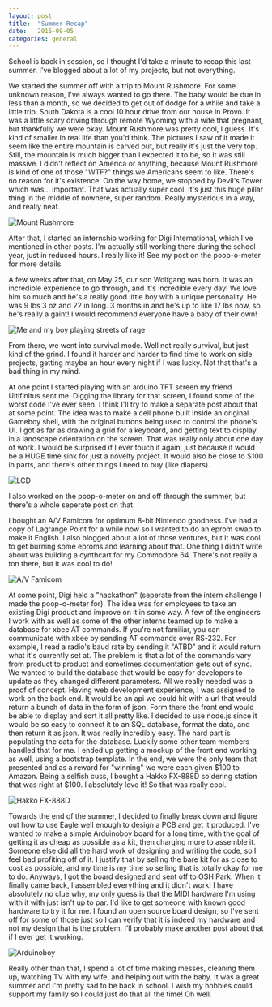 ```yaml
---
layout: post
title:  "Summer Recap"
date:   2015-09-05
categories: general
---
```


School is back in session, so I thought I'd take a minute to recap this last summer. I've blogged about a lot of my projects, but not everything.

We started the summer off with a trip to Mount Rushmore. For some unknown reason, I've always wanted to go there. The baby would be due in less than a month, so we decided to get out of dodge for a while and take a little trip. South Dakota is a cool 10 hour drive from our house in Provo. It was a little scary driving through remote Wyoming with a wife that pregnant, but thankfully we were okay. Mount Rushmore was pretty cool, I guess. It's kind of smaller in real life than you'd think. The pictures I saw of it made it seem like the entire mountain is carved out, but really it's just the very top. Still, the mountain is much bigger than I expected it to be, so it was still massive. I didn't reflect on America or anything, because Mount Rushmore is kind of one of those "WTF?" things we Americans seem to like. There's no reason for it's existence. On the way home, we stopped by Devil's Tower which was... important. That was actually super cool. It's just this huge pillar thing in the middle of nowhere, super random. Really mysterious in a way, and really neat.

![Mount Rushmore](http://i.imgur.com/bRGeUOO.png)

After that, I started an internship working for Digi International, which I've mentioned in other posts. I'm actually still working there during the school year, just in reduced hours. I really like it! See my post on the poop-o-meter for more details.

A few weeks after that, on May 25, our son Wolfgang was born. It was an incredible experience to go through, and it's incredible every day! We love him so much and he's a really good little boy with a unique personality. He was 9 lbs 3 oz and 22 in long. 3 months in and he's up to like 17 lbs now, so he's really a gaint! I would recommend everyone have a baby of their own!

![Me and my boy playing streets of rage](http://i.imgur.com/qYs9Je3.png)

From there, we went into survival mode. Well not really survival, but just kind of the grind. I found it harder and harder to find time to work on side projects, getting maybe an hour every night if I was lucky. Not that that's a bad thing in my mind.

At one point I started playing with an arduino TFT screen my friend Ultifinitus sent me. Digging the library for that screen, I found some of the worst code I've ever seen. I think I'll try to make a separate post about that at some point. The idea was to make a cell phone built inside an original Gameboy shell, with the original buttons being used to control the phone's UI. I got as far as drawing a grid for a keyboard, and getting text to display in a landscape orientation on the screen. That was really only about one day of work. I would be surprised if I ever touch it again, just because it would be a HUGE time sink for just a novelty project. It would also be close to $100 in parts, and there's other things I need to buy (like diapers).

![LCD](http://i.imgur.com/vS2lqX2.png)

I also worked on the poop-o-meter on and off through the summer, but there's a whole seperate post on that.

I bought an A/V Famicom for optimum 8-bit Nintendo goodness. I've had a copy of Lagrange Point for a while now so I wanted to do an eprom swap to make it English. I also blogged about a lot of those ventures, but it was cool to get burning some eproms and learning about that. One thing I didn't write about was building a cynthcart for my Commodore 64. There's not really a ton there, but it was cool to do!

![A/V Famicom](http://i.imgur.com/dc0xyba.png)

At some point, Digi held a "hackathon" (seperate from the intern challenge I made the poop-o-meter for). The idea was for employees to take an existing Digi product and improve on it in some way. A few of the engineers I work with as well as some of the other interns teamed up to make a database for xbee AT commands. If you're not familiar, you can communicate with xbee by sending AT commands over RS-232. For example, I read a radio's baud rate by sending it "ATBD" and it would return what it's currently set at. The problem is that a lot of the commands vary from product to product and sometimes documentation gets out of sync. We wanted to build the database that would be easy for developers to update as they changed different parameters. All we really needed was a proof of concept. Having web development experience, I was assigned to work on the back end. It would be an api we could hit with a url that would return a bunch of data in the form of json. Form there the front end would be able to display and sort it all pretty like. I decided to use node.js since it would be so easy to connect it to an SQL database, format the data, and then return it as json. It was really incredibly easy. The hard part is populating the data for the database. Luckily some other team members handled that for me. I ended up getting a mockup of the front end working as well, using a bootstrap template. In the end, we were the only team that presented and as a reward for "winning" we were each given $100 to Amazon. Being a selfish cuss, I bought a Hakko FX-888D soldering station that was right at $100. I absolutely love it! So that was really cool.

![Hakko FX-888D](http://i.imgur.com/0buwjuK.png)

Towards the end of the summer, I decided to finally break down and figure out how to use Eagle well enough to design a PCB and get it produced. I've wanted to make a simple Arduinoboy board for a long time, with the goal of getting it as cheap as possible as a kit, then charging more to assemble it. Someone else did all the hard work of designing and writing the code, so I feel bad profiting off of it. I justify that by selling the bare kit for as close to cost as possible, and my time is my time so selling that is totally okay for me to do. Anyways, I got the board designed and sent off to OSH Park. When it finally came back, I assembled everything and it didn't work! I have absolutely no clue why, my only guess is that the MIDI hardware I'm using with it with just isn't up to par. I'd like to get someone with known good hardware to try it for me. I found an open source board design, so I've sent off for some of those just so I can verify that it is indeed my hardware and not my design that is the problem. I'll probably make another post about that if I ever get it working.

![Arduinoboy](http://i.imgur.com/DfSdG3t.png)

Really other than that, I spend a lot of time making messes, cleaning them up, watching TV with my wife, and helping out with the baby. It was a great summer and I'm pretty sad to be back in school. I wish my hobbies could support my family so I could just do that all the time! Oh well.
